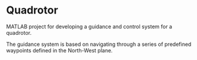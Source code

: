 # Quadrotor
MATLAB project for developing a guidance and control system for a quadrotor.

The guidance system is based on navigating through a series of predefined waypoints defined in the North-West plane.

